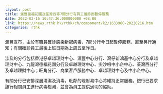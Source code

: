 ```yaml
---
layout: post
title: 滙豐德福花園及荃灣西等7間分行有員工確診而暫停服務
date: 2022-02-16 10:47:36.000000000 +08:00
link: https://news.rthk.hk/rthk/ch/component/k2/1633980-20220216.htm
categories: rthk
---
```


滙豐宣布，由於有職員確診感染新冠病毒，7間分行今日起暫停服務，直至另行通知；有關確診員工最後上班日期為上周五至昨日。

涉及的分行包括香港仔卓越理財中心、滙豐中心分行、灣仔新鴻基中心分行及卓越理財中心、九龍灣德福花園分行及卓越理財中心、尖沙咀中小企中心、荃灣西分行及卓越理財中心；旺角分行、商業客戶服務中心、卓越理財中心及中小企中心。

有關分行已安排深層清潔及消毒，毗鄰的理財易中心將維持正常服務。銀行已要求該行相關員工進行病毒檢測，並會為員工提供適切的協助。
